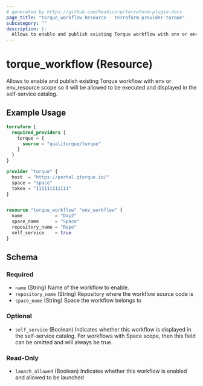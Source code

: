 ```yaml
---
# generated by https://github.com/hashicorp/terraform-plugin-docs
page_title: "torque_workflow Resource - terraform-provider-torque"
subcategory: ""
description: |-
  Allows to enable and publish existing Torque workflow with env or env_resource scope so it will be allowed to be executed and displayed in the self-service catalog.
---
```


# torque_workflow (Resource)

Allows to enable and publish existing Torque workflow with env or env_resource scope so it will be allowed to be executed and displayed in the self-service catalog.

## Example Usage

```terraform
terraform {
  required_providers {
    torque = {
      source = "qualitorque/torque"
    }
  }
}

provider "torque" {
  host  = "https://portal.qtorque.io/"
  space = "space"
  token = "111111111111"
}


resource "torque_workflow" "env_workflow" {
  name            = "Day2"
  space_name      = "Space"
  repository_name = "Repo"
  self_service    = true
}
```

<!-- schema generated by tfplugindocs -->
## Schema

### Required

- `name` (String) Name of the workflow to enable.
- `repository_name` (String) Repository where the workflow source code is
- `space_name` (String) Space the workflow belongs to

### Optional

- `self_service` (Boolean) Indicates whether this workflow is displayed in the self-service catalog. For workflows with Space scope, then this field can be omitted and will always be true.

### Read-Only

- `launch_allowed` (Boolean) Indicates whether this workflow is enabled and allowed to be launched
